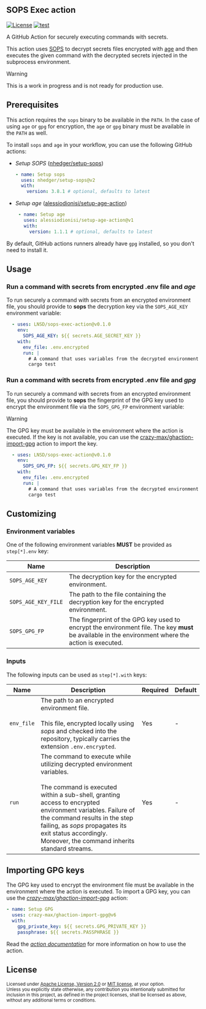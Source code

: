 SOPS Exec action
----------------

[![License](https://img.shields.io/badge/License-MIT%20OR%20Apache%202.0-blue.svg)](#license)
[![test](https://github.com/LNSD/sops-exec-action/actions/workflows/test.yaml/badge.svg)](https://github.com/LNSD/sops-exec-action/actions/workflows/test.yaml)

A GitHub Action for securely executing commands with secrets.

This action uses [SOPS](https://getsops.io/) to decrypt secrets files encrypted with [age](https://age-encryption.org/)
and then executes the given command with the decrypted secrets injected in the subprocess environment.

> [!Warning]
> This is a work in progress and is not ready for production use.

## Prerequisites

This action requires the `sops` binary to be available in the `PATH`. In the case of using `age` or `gpg` for 
encryption, the `age` or `gpg` binary must be available in the `PATH` as well.

To install `sops` and `age` in your workflow, you can use the following GitHub actions:

- _Setup SOPS_ ([nhedger/setup-sops](https://github.com/marketplace/actions/setup-sops))

  ```yaml
  - name: Setup sops
    uses: nhedger/setup-sops@v2
    with:
      version: 3.8.1 # optional, defaults to latest
  ```

- _Setup age_ ([alessiodionisi/setup-age-action](https://github.com/marketplace/actions/setup-age))

   ```yaml
    - name: Setup age
      uses: alessiodionisi/setup-age-action@v1
      with:
        version: 1.1.1 # optional, defaults to latest
    ```

By default, GitHub actions runners already have `gpg` installed, so you don't need to install it.


## Usage

### Run a command with secrets from encrypted .env file and _age_

To run securely a command with secrets from an encrypted environment file, you should provide
to **sops** the decryption key via the `SOPS_AGE_KEY` environment variable:

```yaml
  - uses: LNSD/sops-exec-action@v0.1.0
    env:
      SOPS_AGE_KEY: ${{ secrets.AGE_SECRET_KEY }}
    with:
      env_file: .env.encrypted
      run: |
        # A command that uses variables from the decrypted environment file (e.g., cargo test)
        cargo test
```

### Run a command with secrets from encrypted .env file and _gpg_

To run securely a command with secrets from an encrypted environment file, you should provide
to **sops** the fingerprint of the GPG key used to encrypt the environment file via the `SOPS_GPG_FP` 
environment variable:

> [!Warning]
> The GPG key must be available in the environment where the action is executed. If the key is not
> available, you can use the [crazy-max/ghaction-import-gpg](https://github.com/marketplace/actions/import-gpg) 
> action to import the key.

```yaml
  - uses: LNSD/sops-exec-action@v0.1.0
    env:
      SOPS_GPG_FP: ${{ secrets.GPG_KEY_FP }}
    with:
      env_file: .env.encrypted
      run: |
        # A command that uses variables from the decrypted environment file (e.g., cargo test)
        cargo test
```

## Customizing

### Environment variables

One of the following environment variables **MUST** be provided as `step[*].env` key:

| Name                | Description                                                                                                                                         |
|---------------------|-----------------------------------------------------------------------------------------------------------------------------------------------------|
| `SOPS_AGE_KEY`      | The decryption key for the encrypted environment.                                                                                                   |
| `SOPS_AGE_KEY_FILE` | The path to the file containing the decryption key for the encrypted environment.                                                                   |
| `SOPS_GPG_FP`       | The fingerprint of the GPG key used to encrypt the environment file. The key **must** be available in the environment where the action is executed. |

### Inputs

The following inputs can be used as `step[*].with` keys:

| Name       | Description                                                                                                                                                                                                                                                                                                                             | Required | Default |
|------------|-----------------------------------------------------------------------------------------------------------------------------------------------------------------------------------------------------------------------------------------------------------------------------------------------------------------------------------------|----------|---------|
| `env_file` | The path to an encrypted environment file.<br/><br/> This file, encrypted locally using _sops_ and checked into the repository, typically carries the extension `.env.encrypted`.                                                                                                                                                       | Yes      | -       |
| `run`      | The command to execute while utilizing decrypted environment variables.<br/><br/>The command is executed within a sub-shell, granting access to encrypted environment variables. Failure of the command results in the step failing, as _sops_ propagates its exit status accordingly. Moreover, the command inherits standard streams. | Yes      | -       |


## Importing GPG keys

The GPG key used to encrypt the environment file must be available in the environment where the action is executed. To 
import a GPG key, you can use the _[crazy-max/ghaction-import-gpg](https://github.com/marketplace/actions/import-gpg)_
action:

```yaml
- name: Setup GPG
  uses: crazy-max/ghaction-import-gpg@v6
  with:
    gpg_private_key: ${{ secrets.GPG_PRIVATE_KEY }}
    passphrase: ${{ secrets.PASSPHRASE }}
```

Read the _[action documentation](https://github.com/marketplace/actions/import-gpg)_ for more information on 
how to use the action.


## License

<sup>
Licensed under <a href="LICENSE-APACHE">Apache License, Version 2.0</a> or <a href="LICENSE-MIT">MIT license</a>, at your option.
</sup>

<br>

<sub>
Unless you explicitly state otherwise, any contribution you intentionally submitted for inclusion in this project,
as defined in the project licenses, shall be licensed as above, without any additional terms or conditions.
</sub>
